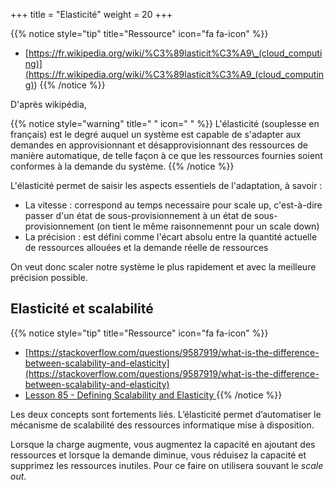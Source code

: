 +++
title = "Elasticité"
weight = 20
+++

{{% notice style="tip" title="Ressource" icon="fa fa-icon" %}}

- [https://fr.wikipedia.org/wiki/%C3%89lasticit%C3%A9\_(cloud_computing)](<https://fr.wikipedia.org/wiki/%C3%89lasticit%C3%A9_(cloud_computing)>)
  {{% /notice %}}

D'après wikipédia,

{{% notice style="warning" title=" " icon=" " %}}
L'élasticité (souplesse en français) est le degré auquel un système est capable de s'adapter aux demandes en approvisionnant et désapprovisionnant des ressources de manière automatique, de telle façon à ce que les ressources fournies soient conformes à la demande du système.
{{% /notice %}}

L'élasticité permet de saisir les aspects essentiels de l'adaptation, à savoir :

- La vitesse : correspond au temps necessaire pour scale up, c'est-à-dire passer d'un état de sous-provisionnement à un état de sous-provisionnement (on tient le même raisonnemennt pour un scale down)
- La précision : est défini comme l'écart absolu entre la quantité actuelle de ressources allouées et la demande réelle de ressources

On veut donc scaler notre système le plus rapidement et avec la meilleure précision possible.

## Elasticité et scalabilité

{{% notice style="tip" title="Ressource" icon="fa fa-icon" %}}

- [https://stackoverflow.com/questions/9587919/what-is-the-difference-between-scalability-and-elasticity](https://stackoverflow.com/questions/9587919/what-is-the-difference-between-scalability-and-elasticity)
- [Lesson 85 - Defining Scalability and Elasticity ](https://www.youtube.com/watch?v=Em3em-al7vc)
  {{% /notice %}}

Les deux concepts sont fortements liés. L’élasticité permet d’automatiser le mécanisme de scalabilité des ressources informatique mise à disposition.

Lorsque la charge augmente, vous augmentez la capacité en ajoutant des ressources et lorsque la demande diminue, vous réduisez la capacité et supprimez les ressources inutiles. Pour ce faire on utilisera souvant le _scale out_.
